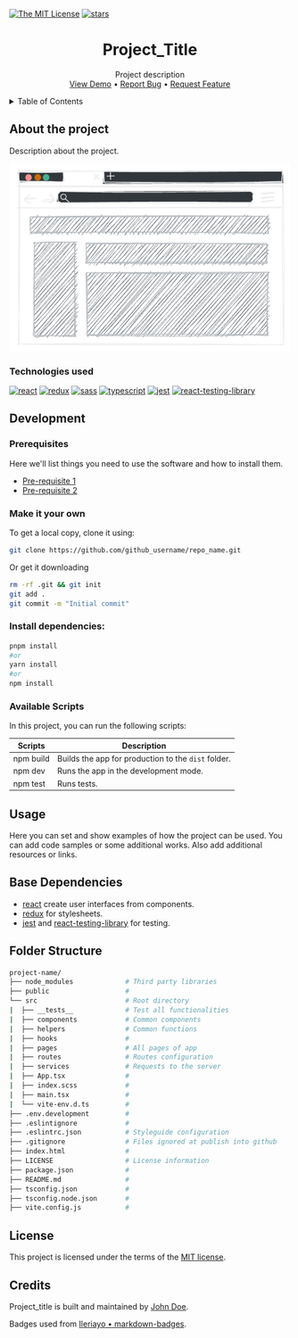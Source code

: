 <!-- PROJECT SHIELDS -->
[![The MIT License][license-shield]][license-url]
[![stars][stars-shield]][stars-url]

<!-- PROJECT TITLE -->
<h1 align="center">Project_Title</h1>

<!-- PROJECT DESCRIPTION -->
<div align="center">
  <p align="center">
    Project description
    <br />
    <a href="https://github.com/github_username/repo_name">View Demo</a>
    •
    <a href="https://github.com/github_username/repo_name/issues">Report Bug</a>
    •
    <a href="https://github.com/github_username/repo_name/issues">Request Feature</a>
  </p>
</div>

<!-- TABLE OF CONTENTS -->
<details>
  <summary>Table of Contents</summary>
  <ol>
    <li>
      <a href="#about-the-project">About The Project</a>
      <ul>
        <li><a href="#technologies-used">Technologies used</a></li>
      </ul>
    </li>
    <li>
      <a href="#development">Development</a>
      <ul>
        <li><a href="#prerequisites">Prerequisites</a></li>
        <li><a href="#make-it-your-own">Make it your own</a></li>
        <li><a href="#install-dependencies">Install dependencies</a></li>
        <li><a href="#available-scripts">Available Scripts</a></li>
      </ul>
    </li>
    <li><a href="#usage">Usage</a></li>
    <li><a href="#base-dependencies">Base Dependencies</a></li>
    <li><a href="#folder-structure">Folder Structure</a></li>
    <li><a href="#license">License</a></li>
    <li><a href="#credits">Credits</a></li>
  </ol>
</details>

## About the project

Description about the project.

[![page][page-image]][page-image-url]

### Technologies used
[![react][react]][react-url]
[![redux][redux]][redux-url]
[![sass][sass]][sass-url]
[![typescript][ts]][ts-url]
[![jest][jest]][jest-url]
[![react-testing-library][react-testing-library]][react-testing-library-url]


## Development

### Prerequisites
Here we'll list things you need to use the software and how to install them.

* [Pre-requisite 1][profile-url]
* [Pre-requisite 2][profile-url]

### Make it your own
To get a local copy, clone it using:
```bash
git clone https://github.com/github_username/repo_name.git
```

Or get it downloading

```bash
rm -rf .git && git init
git add .
git commit -m "Initial commit"
```

### Install dependencies:

```bash
pnpm install
#or
yarn install
#or
npm install 
```

### Available Scripts

In this project, you can run the following scripts:

| Scripts       | Description                                         |
| ------------- | --------------------------------------------------- |
| npm build     | Builds the app for production to the `dist` folder.  |
| npm dev       | Runs the app in the development mode.                |
| npm test      | Runs tests.                                          |

## Usage
Here you can set and show examples of how the project can be used. You can add code samples or some additional works. Also add additional resources or links.

## Base Dependencies

- [react][react-url] create user interfaces from components.
- [redux][redux-url] for stylesheets.
- [jest][jest-url] and [react-testing-library][react-testing-library] for testing.

## Folder Structure

```bash
project-name/
├── node_modules             # Third party libraries
├── public                   # 
└── src                      # Root directory
|  ├── __tests__             # Test all functionalities
|  ├── components            # Common components
|  ├── helpers               # Common functions
|  ├── hooks                 # 
|  ├── pages                 # All pages of app
|  ├── routes                # Routes configuration
|  ├── services              # Requests to the server
|  ├── App.tsx               # 
|  ├── index.scss            # 
|  ├── main.tsx              # 
|  └── vite-env.d.ts         # 
├── .env.development         # 
├── .eslintignore            # 
├── .eslintrc.json           # Styleguide configuration
├── .gitignore               # Files ignored at publish into github
├── index.html               # 
├── LICENSE                  # License information
├── package.json             # 
├── README.md                # 
├── tsconfig.json            # 
├── tsconfig.node.json       # 
├── vite.config.js           # 
```

## License

This project is licensed under the terms of the [MIT license][license-url].

## Credits

Project_title is built and maintained by [John Doe][profile-url].

Badges used from [Ileriayo • markdown-badges](https://github.com/Ileriayo/markdown-badges).


<!-- MARKDOWN LINKS & IMAGES -->
<!-- https://www.markdownguide.org/basic-syntax/#reference-style-links -->
[license-shield]: https://img.shields.io/github/license/castromaciel/readme-template
[license-url]: https://github.com/castromaciel/readme-template/blob/main/LICENSE
[stars-shield]: https://img.shields.io/github/stars/castromaciel/readme-template
[stars-url]: https://github.com/castromaciel/readme-template

[nodejs-url]: https://nodejs.org/en
[profile-url]: https://github.com/github_username

[react]: https://img.shields.io/badge/react-%2320232a.svg?style=for-the-badge&logo=react&logoColor=%2361DAFB
[react-url]: https://react.dev/
[redux]: https://img.shields.io/badge/redux-%23593d88.svg?style=for-the-badge&logo=redux&logoColor=white
[redux-url]: https://redux.js.org/
[sass]: https://img.shields.io/badge/SASS-hotpink.svg?style=for-the-badge&logo=SASS&logoColor=white
[sass-url]: https://sass-lang.com/
[ts]: https://img.shields.io/badge/typescript-%23007ACC.svg?style=for-the-badge&logo=typescript&logoColor=white
[ts-url]: https://img.shields.io/badge/typescript-%23007ACC.svg?style=for-the-badge&logo=typescript&logoColor=white
[jest]: https://img.shields.io/badge/-jest-%23C21325?style=for-the-badge&logo=jest&logoColor=white
[jest-url]: https://jestjs.io/
[react-testing-library]: https://img.shields.io/badge/-TestingLibrary-%23E33332?style=for-the-badge&logo=testing-library&logoColor=white
[react-testing-library-url]: https://testing-library.com/docs/react-testing-library/intro/

[page-image]: ./images/preview.png
[page-image-url]: ./images/preview.png
